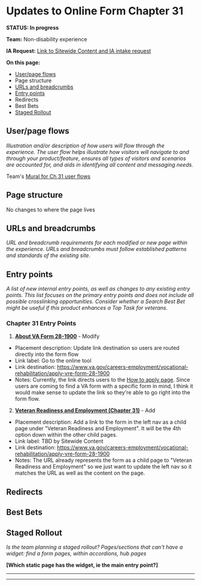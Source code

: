 # Updates to Online Form Chapter 31
**STATUS: In progress**

**Team:** Non-disability experience

**IA Request:** [Link to Sitewide Content and IA intake request](https://github.com/department-of-veterans-affairs/va.gov-team/issues/75169)

**On this page:**
- [User/page flows](#flows)
- Page structure
- [URLs and breadcrumbs](#url)
- [Entry points](#nav)
- Redirects
- Best Bets
- [Staged Rollout](#stagedrollout)


## <a name="flows"></a>User/page flows <br>
*Illustration and/or description of how users will flow through the experience. The user flow helps illustrate how visitors will navigate to and through your product/feature, ensures all types of visitors and scenarios are accounted for, and aids in identifying all content and messaging needs.*

Team's [Mural for Ch 31 user flows](https://app.mural.co/t/departmentofveteransaffairs9999/m/departmentofveteransaffairs9999/1684161597392/5c1f8869cf5d03b792c8b82cf19b39dc26c486c2?sender=u79ee90295fdb006d7f463212)


## <a name="map"></a>Page structure<br>
No changes to where the page lives


## <a name="url"></a>URLs and breadcrumbs
*URL and breadcrumb requirements for each modified or new page within the experience. URLs and breadcrumbs must follow established patterns and standards of the existing site.*


## <a name="nav"></a>Entry points <br>
*A list of new internal entry points, as well as changes to any existing entry points. This list focuses on the primary entry points and does not include all possible crosslinking opportunities. Consider whether a Search Best Bet might be useful if this product enhances a Top Task for veterans.*

### Chapter 31 Entry Points
1. **[About VA Form 28-1900](https://www.va.gov/find-forms/about-form-28-1900/)** - Modify
  - Placement description: Update link destination so users are routed directly into the form flow
  - Link label: Go to the online tool
  - Link destination: https://www.va.gov/careers-employment/vocational-rehabilitation/apply-vre-form-28-1900
  - Notes: Currently, the link directs users to the [How to apply page](https://www.va.gov/careers-employment/vocational-rehabilitation/how-to-apply/). Since users are coming to find a VA form with a specific form in mind, I think it would make sense to update the link so they're able to go right into the form flow.

2. **[Veteran Readiness and Employment (Chapter 31)](https://www.va.gov/careers-employment/vocational-rehabilitation/)** - Add
  - Placement description: Add a link to the form in the left nav as a child page under "Veteran Readiness and Employment". It will be the 4th option down within the other child pages.
  - Link label: TBD by Sitewide Content
  - Link destination: https://www.va.gov/careers-employment/vocational-rehabilitation/apply-vre-form-28-1900
  - Notes: The URL already represents the form as a child page to "Veteran Readiness and Employment" so we just want to update the left nav so it matches the URL as well as the content on the page.
 

## <a name="redirects"></a>Redirects <br>


## <a name="bestbets"></a>Best Bets<br>


## <a name="stagedrollout"></a>Staged Rollout<br>
*Is the team planning a staged rollout? Pages/sections that can't have a widget: find a form pages, within accordions, hub pages*

**[Which static page has the widget, ie the main entry point?]**




<hr>
<hr>
